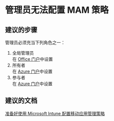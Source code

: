 <properties 
    pageTitle="Admin is unable to configure MAM policies"
    description="管理员无法配置 MAM 策略"
    service="microsoft.intune"
    resource="intune"
    authors="JordanWallach"
    displayOrder="3"
    selfHelpType="resource"
    supportTopicIds=""
    resourceTags="mamarmrbac, mampolicyarmrbac"
    productPesIds=""
    cloudEnvironments="public"
 />


# <a name="admin-is-unable-to-configure-mam-policies"></a>管理员无法配置 MAM 策略

## <a name="recommended-steps"></a>**建议的步骤**
管理员必须充当下列角色之一：

1. 全局管理员<br>
   在 [Office 门户](http://portal.office.com/)中设置
2. 所有者<br>
   在 [Azure 门户](https://portal.azure.com/)中设置
3. 参与者<br>
   在 [Azure 门户](https://portal.azure.com/)中设置

## <a name="recommended-documents"></a>**建议的文档**

[准备好使用 Microsoft Intune 配置移动应用管理策略](https://docs.microsoft.com/intune/deploy-use/get-ready-to-configure-mobile-app-management-policies-with-microsoft-intune)

